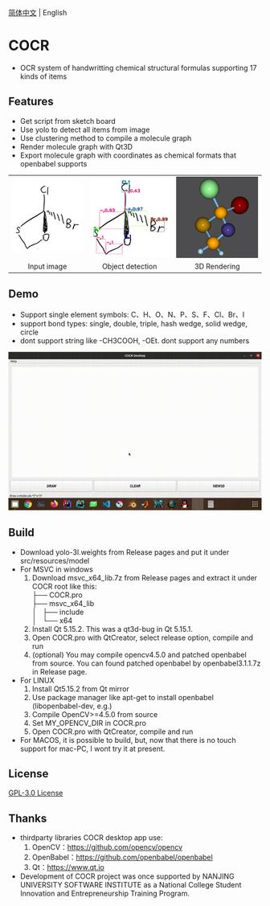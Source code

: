 [简体中文](./README.md) | English

# COCR
* OCR system of handwritting chemical structural formulas supporting 17 kinds of items

## Features
* Get script from sketch board
* Use yolo to detect all items from image
* Use clustering method to compile a molecule graph
* Render molecule graph with Qt3D
* Export molecule graph with coordinates as chemical formats that openbabel supports

<table width="100%" border="0" cellspacing="0" cellpadding="0">
<tr>
  <td align="center"><img src="assets/origin.png" width="auto" height="auto"/></td>
  <td align="center"><img src="assets/soso17.png" width="auto" height="auto"/></td>
  <td align="center"><img src="assets/stick-and-ball.png" width="auto" height="auto"/></td>
</tr>
<tr>
  <td align="center">Input image</td>
  <td align="center">Object detection</td>
  <td align="center">3D Rendering</td>
  </tr>
</table>

## Demo

* Support single element symbols: C、H、O、N、P、S、F、Cl、Br、I
* support bond types: single, double, triple, hash wedge, solid wedge, circle
* dont support string like -CH3COOH, -OEt. dont support any numbers

![Defense 3x rate](./assets/demo-en_3x.gif)

## Build
* Download yolo-3l.weights from Release pages and put it under src/resources/model
* For MSVC in windows
    1. Download msvc_x64_lib.7z from Release pages and extract it under COCR root like this:\
                ├── COCR.pro\
                ├── msvc_x64_lib\
                │   ├── include\
                │   └── x64
    2. Install Qt 5.15.2. This was a qt3d-bug in Qt 5.15.1.
    3. Open COCR.pro with QtCreator, select release option, compile and run
    4. (optional) You may compile opencv4.5.0 and patched openbabel from source. You can found patched openbabel by openbabel3.1.1.7z in Release page.
* For LINUX
    1. Install Qt5.15.2 from Qt mirror
    2. Use package manager like apt-get to install openbabel (libopenbabel-dev, e.g.)
    3. Compile OpenCV>=4.5.0 from source
    4. Set MY_OPENCV_DIR in COCR.pro
    5. Open COCR.pro with QtCreator, compile and run
* For MACOS, it is possible to build, but, now that there is no touch support for mac-PC, I wont try it at present.

## License
[GPL-3.0 License](LICENSE.md)

## Thanks
* thirdparty libraries COCR desktop app use:
  1. OpenCV：https://github.com/opencv/opencv
  2. OpenBabel：https://github.com/openbabel/openbabel
  3. Qt：https://www.qt.io
* Development of COCR project was once supported by NANJING UNIVERSITY SOFTWARE INSTITUTE as a National College Student Innovation and Entrepreneurship Training Program.
